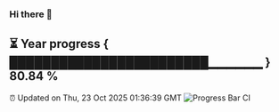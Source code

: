### Hi there 👋
⏳ Year progress { ████████████████████████▁▁▁▁▁▁ } 80.84 %
---
⏰ Updated on Thu, 23 Oct 2025 01:36:39 GMT
![Progress Bar CI](https://github.com/liununu/liununu/workflows/Progress%20Bar%20CI/badge.svg)

